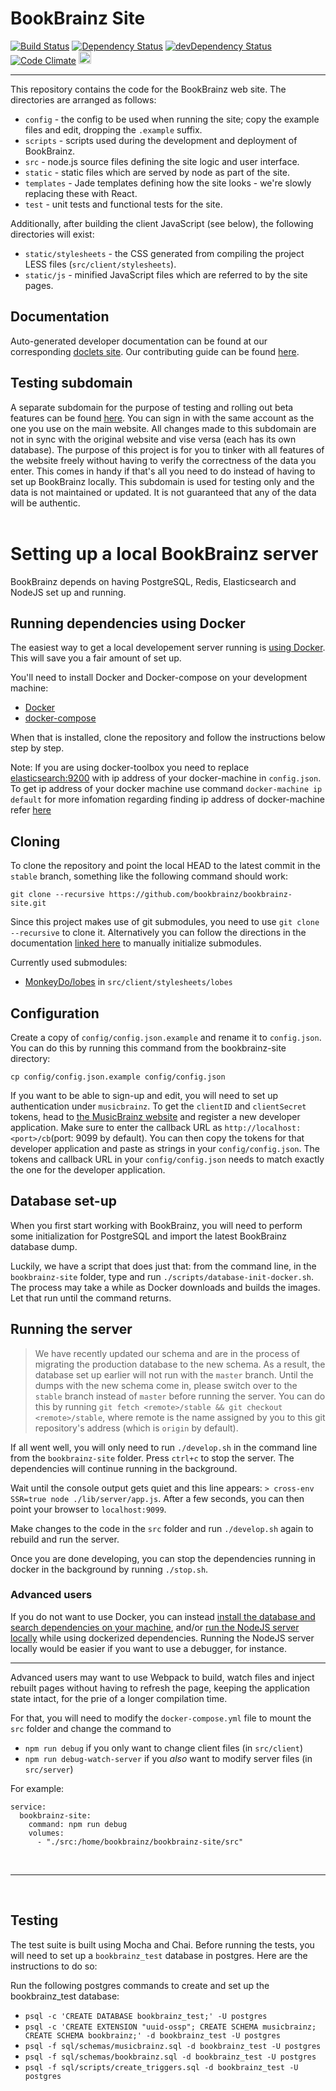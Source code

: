 # BookBrainz Site

[![Build Status](https://img.shields.io/travis/bookbrainz/bookbrainz-site.svg)](https://travis-ci.org/bookbrainz/bookbrainz-site)
[![Dependency Status](https://img.shields.io/david/bookbrainz/bookbrainz-site.svg)](https://david-dm.org/bookbrainz/bookbrainz-site)
[![devDependency Status](https://img.shields.io/david/dev/bookbrainz/bookbrainz-site.svg)](https://david-dm.org/bookbrainz/bookbrainz-site#info=devDependencies)
[![Code Climate](https://img.shields.io/codeclimate/github/BookBrainz/bookbrainz-site.svg)](https://codeclimate.com/github/BookBrainz/bookbrainz-site)
<a href="https://www.browserstack.com/">
<img src="https://bookbrainz.org/images/BrowserStack.svg" height="20px"></img>
</a>
<hr>
This repository contains the code for the BookBrainz web site. The directories
are arranged as follows:

* `config` - the config to be used when running the site; copy the example files
  and edit, dropping the `.example` suffix.
* `scripts` - scripts used during the development and deployment of BookBrainz.
* `src` - node.js source files defining the site logic and user interface.
* `static` - static files which are served by node as part of the site.
* `templates` - Jade templates defining how the site looks - we're slowly
  replacing these with React.
* `test` - unit tests and functional tests for the site.

Additionally, after building the client JavaScript (see below), the following
directories will exist:

* `static/stylesheets` - the CSS generated from compiling the project LESS files
  (`src/client/stylesheets`).
* `static/js` - minified JavaScript files which are referred to by the site
  pages.

## Documentation

Auto-generated developer documentation can be found at our corresponding
[doclets site](https://doclets.io/bookbrainz/bookbrainz-site/master). Our
contributing guide can be found [here](CONTRIBUTING.md).
<br/>
## Testing subdomain

A separate subdomain for the purpose of testing and rolling out beta features can be found [here](https://test.bookbrainz.org). 
You can sign in with the same account as the one you use on the main website. All changes made to this subdomain are not in sync with the original website and vise versa (each has its own database). 
The purpose of this project is for you to tinker with all features of the website freely without having to verify the correctness of the data you enter. This comes in handy if that's all you need to do instead of having to set up BookBrainz locally.
This subdomain is used for testing only and the data is not maintained or updated. It is not guaranteed that any of the data will be authentic.
<br/>
</br>
# Setting up a local BookBrainz server

BookBrainz depends on having PostgreSQL, Redis, Elasticsearch and NodeJS set
up and running.


## Running dependencies using Docker

The easiest way to get a local developement server running is [using Docker](https://docs.docker.com/get-started/part2/).
This will save you a fair amount of set up.

You'll need to install Docker and Docker-compose on your development machine:
  - [Docker](https://docs.docker.com/install/)
  - [docker-compose](https://docs.docker.com/compose/install/)

When that is installed, clone the repository and follow the instructions below step by step.

Note: If you are using docker-toolbox you need to replace [elasticsearch:9200](/config/config.json.example#L30) with ip address of your docker-machine in `config.json`. To get ip address of your docker machine use command `docker-machine ip default` for more infomation regarding finding ip address of docker-machine refer [here](https://docs.docker.com/machine/reference/ip/)

## Cloning

To clone the repository and point the local HEAD to the latest commit in the
`stable` branch, something like the following command should work:

    git clone --recursive https://github.com/bookbrainz/bookbrainz-site.git

Since this project makes use of
git submodules, you
need to use `git clone --recursive` to clone it. Alternatively you can follow
the directions in the documentation [linked here](https://www.git-scm.com/book/en/v2/Git-Tools-Submodules) to manually initialize
submodules.

Currently used submodules:
* [MonkeyDo/lobes](https://github.com/MonkeyDo/lobes) in
  `src/client/stylesheets/lobes`


## Configuration

Create a copy of `config/config.json.example` and rename it to `config.json`.
You can do this by running this command from the bookbrainz-site directory:

`cp config/config.json.example config/config.json`


If you want to be able to sign-up and edit, you will need to set up authentication under `musicbrainz`.
To get the `clientID` and `clientSecret` tokens, head to [the MusicBrainz website](https://musicbrainz.org/account/applications)
and register a new developer application. Make sure to enter the callback URL as `http://localhost:<port>/cb`(port: 9099 by default). You can then copy the tokens for that developer application and paste as strings in your `config/config.json`. The tokens and callback URL in your `config/config.json` needs to match exactly the one for the developer application.

## Database set-up

When you first start working with BookBrainz, you will need to perform some initialization for PostgreSQL and import the latest BookBrainz
database dump.

Luckily, we have a script that does just that: from the command line, in the `bookbrainz-site` folder, type and run `./scripts/database-init-docker.sh`.
The process may take a while as Docker downloads and builds the images. Let that run until the command returns.


## Running the server

> We have recently updated our schema and are in the process of migrating the production database to the new schema. As a result, the database set up earlier will not run with the `master` branch. Until the dumps with the new schema come in, please switch over to the `stable` branch instead of `master` before running the server. You can do this by running `git fetch <remote>/stable && git checkout <remote>/stable`, where remote is the name assigned by you to this git repository's address (which is `origin` by default).

If all went well, you will only need to run `./develop.sh` in the command line from the `bookbrainz-site` folder.
Press `ctrl+c` to stop the server. The dependencies will continue running in the background.

Wait until the console output gets quiet and this line appears: `> cross-env SSR=true node ./lib/server/app.js`.
After a few seconds, you can then point your browser to `localhost:9099`.

Make changes to the code in the `src` folder and run `./develop.sh` again to rebuild and run the server.

Once you are done developing, you can stop the dependencies running in docker in the background by running `./stop.sh`.

### Advanced users

If you do not want to use Docker, you can instead [install the database and search dependencies on your machine](./DEPENDENCIES_MANUAL_INSTALL.md),
and/or [run the NodeJS server locally](./NODEJS_SETUP.md) while using dockerized dependencies.
Running the NodeJS server locally would be easier if you want to use a debugger, for instance.

-----------
Advanced users may want to use Webpack to build, watch files and inject rebuilt pages without having to refresh the page,
keeping the application state intact, for the prie of a longer compilation time.

For that, you will need to modify the `docker-compose.yml` file to mount the `src` folder and change the command to
- `npm run debug` if you only want to change client files (in `src/client`)
- `npm run debug-watch-server` if you *also* want to modify server files (in `src/server`)

For example:
```
service:
  bookbrainz-site:
    command: npm run debug
    volumes:
      - "./src:/home/bookbrainz/bookbrainz-site/src"
```

<br/>
<hr>
<br/>

## Testing
The test suite is built using Mocha and Chai. Before running the tests, you will need to set up a `bookbrainz_test` database in postgres. Here are the instructions to do so:

Run the following postgres commands to create and set up the bookbrainz_test database:
  - `psql -c 'CREATE DATABASE bookbrainz_test;' -U postgres`
  - `psql -c 'CREATE EXTENSION "uuid-ossp"; CREATE SCHEMA musicbrainz; CREATE SCHEMA bookbrainz;' -d bookbrainz_test -U postgres`
  - `psql -f sql/schemas/musicbrainz.sql -d bookbrainz_test -U postgres`
  - `psql -f sql/schemas/bookbrainz.sql -d bookbrainz_test -U postgres`
  - `psql -f sql/scripts/create_triggers.sql -d bookbrainz_test -U postgres`
